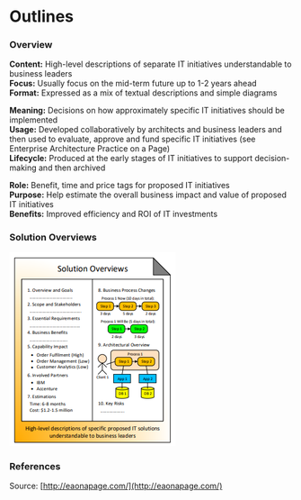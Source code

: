 # Outlines

### Overview

**Content:** High-level descriptions of separate IT initiatives understandable to business leaders  
**Focus:** Usually focus on the mid-term future up to 1-2 years ahead  
**Format:** Expressed as a mix of textual descriptions and simple diagrams

**Meaning:** Decisions on how approximately specific IT initiatives should be implemented  
**Usage:** Developed collaboratively by architects and business leaders and then used to evaluate, approve and fund specific IT initiatives \(see Enterprise Architecture Practice on a Page\)  
**Lifecycle:** Produced at the early stages of IT initiatives to support decision-making and then archived

**Role:** Benefit, time and price tags for proposed IT initiatives  
**Purpose:** Help estimate the overall business impact and value of proposed IT initiatives  
**Benefits:** Improved efficiency and ROI of IT investments

### Solution Overviews



![Source: eaonapage.com](../.gitbook/assets/csvlod_outlines_solution_overviews.png)

### References

Source: [http://eaonapage.com/](http://eaonapage.com/)

